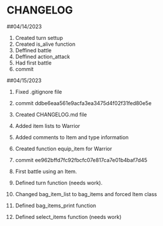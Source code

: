 # CHANGELOG

##04/14/2023
1. Created turn settup
2. Created is_alive function
3. Deffined battle
4. Deffined action_attack
5. Had first battle
6. commit

##04/15/2023
1. Fixed .gitignore file
2. commit ddbe6eaa561e9acfa3ea3475d4f02f31fed80e5e

3. Created CHANGELOG.md file
4. Added item lists to Warrior
5. Added comments to Item and type information
6. Created function equip_item for Warrior
7. commit ee962bffd7fc92fbcfc07e817ca7e01b4baf7d45

8. First battle using an Item.
9. Defined turn function (needs work).
10. Changed bag_item_list to bag_items and forced Item class
11. Defined bag_items_print function
10. Defined select_items function (needs work)